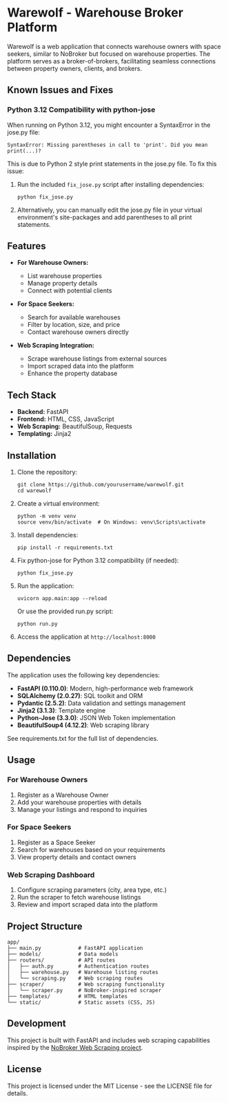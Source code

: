 # Warewolf - Warehouse Broker Platform

Warewolf is a web application that connects warehouse owners with space seekers, similar to NoBroker but focused on warehouse properties. The platform serves as a broker-of-brokers, facilitating seamless connections between property owners, clients, and brokers.

## Known Issues and Fixes

### Python 3.12 Compatibility with python-jose

When running on Python 3.12, you might encounter a SyntaxError in the jose.py file:

```
SyntaxError: Missing parentheses in call to 'print'. Did you mean print(...)?
```

This is due to Python 2 style print statements in the jose.py file. To fix this issue:

1. Run the included `fix_jose.py` script after installing dependencies:
   ```
   python fix_jose.py
   ```

2. Alternatively, you can manually edit the jose.py file in your virtual environment's site-packages and add parentheses to all print statements.

## Features

- **For Warehouse Owners:**
  - List warehouse properties
  - Manage property details
  - Connect with potential clients

- **For Space Seekers:**
  - Search for available warehouses
  - Filter by location, size, and price
  - Contact warehouse owners directly

- **Web Scraping Integration:**
  - Scrape warehouse listings from external sources
  - Import scraped data into the platform
  - Enhance the property database

## Tech Stack

- **Backend:** FastAPI
- **Frontend:** HTML, CSS, JavaScript
- **Web Scraping:** BeautifulSoup, Requests
- **Templating:** Jinja2

## Installation

1. Clone the repository:
   ```
   git clone https://github.com/yourusername/warewolf.git
   cd warewolf
   ```

2. Create a virtual environment:
   ```
   python -m venv venv
   source venv/bin/activate  # On Windows: venv\Scripts\activate
   ```

3. Install dependencies:
   ```
   pip install -r requirements.txt
   ```

4. Fix python-jose for Python 3.12 compatibility (if needed):
   ```
   python fix_jose.py
   ```

5. Run the application:
   ```
   uvicorn app.main:app --reload
   ```
   Or use the provided run.py script:
   ```
   python run.py
   ```

6. Access the application at `http://localhost:8000`

## Dependencies

The application uses the following key dependencies:

- **FastAPI (0.110.0)**: Modern, high-performance web framework
- **SQLAlchemy (2.0.27)**: SQL toolkit and ORM
- **Pydantic (2.5.2)**: Data validation and settings management
- **Jinja2 (3.1.3)**: Template engine
- **Python-Jose (3.3.0)**: JSON Web Token implementation
- **BeautifulSoup4 (4.12.2)**: Web scraping library

See requirements.txt for the full list of dependencies.

## Usage

### For Warehouse Owners

1. Register as a Warehouse Owner
2. Add your warehouse properties with details
3. Manage your listings and respond to inquiries

### For Space Seekers

1. Register as a Space Seeker
2. Search for warehouses based on your requirements
3. View property details and contact owners

### Web Scraping Dashboard

1. Configure scraping parameters (city, area type, etc.)
2. Run the scraper to fetch warehouse listings
3. Review and import scraped data into the platform

## Project Structure

```
app/
├── main.py            # FastAPI application
├── models/            # Data models
├── routers/           # API routes
│   ├── auth.py        # Authentication routes
│   ├── warehouse.py   # Warehouse listing routes
│   └── scraping.py    # Web scraping routes
├── scraper/           # Web scraping functionality
│   └── scraper.py     # NoBroker-inspired scraper
├── templates/         # HTML templates
└── static/            # Static assets (CSS, JS)
```

## Development

This project is built with FastAPI and includes web scraping capabilities inspired by the [NoBroker Web Scraping project](https://github.com/tusharkumawat/Web-Scraping-NoBroker-Website/).

## License

This project is licensed under the MIT License - see the LICENSE file for details. 
